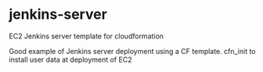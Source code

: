 # jenkins-server
EC2 Jenkins server template for cloudformation

Good example of Jenkins server deployment using a CF template. cfn_init to install user data at deployment of EC2
